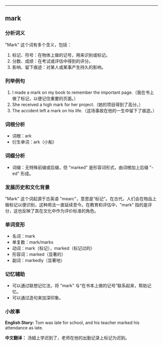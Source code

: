 
---------------
## mark
### 分析词义
"Mark" 这个词有多个含义，包括：
1. 标记、符号：在物体上做的记号，用来识别或标记。
2. 分数、成绩：在考试或评估中得到的评分。
3. 影响、留下痕迹：对某人或某事产生持久的影响。

### 列举例句
1. I made a mark on my book to remember the important page.（我在书上做了标记，以便记住重要的页面。）
2. She received a high mark for her project.（她的项目得到了高分。）
3. The accident left a mark on his life.（这场事故在他的一生中留下了痕迹。）

### 词根分析
- 词根：ark
- 衍生单词：ark（小船）

### 词缀分析
- 词缀：无特殊前缀或后缀，但 "marked" 是形容词形式，由词根加上后缀 "-ed" 形成。

### 发展历史和文化背景
"Mark" 这个词起源于古英语 "mearc"，意思是“标记”。在古代，人们会在物品上做标记以便识别，这种用法一直延续至今。在教育和评估中，"mark" 指的是评分，这也反映了其在文化中作为评价标准的角色。

### 单词变形
- 名词：mark
- 单复数：mark/marks
- 动词：mark（标记），marked（标记过的）
- 形容词：marked（显著的）
- 副词：markedly（显著地）

### 记忆辅助
- 可以通过联想记忆法，将 "mark" 与“在书本上做的记号”联系起来，帮助记忆。
- 可以通过造句来加深印象。

### 小故事
**English Story:**
Tom was late for school, and his teacher marked his attendance as late.

**中文翻译：**
汤姆上学迟到了，老师在他的出勤记录上标记为迟到。

